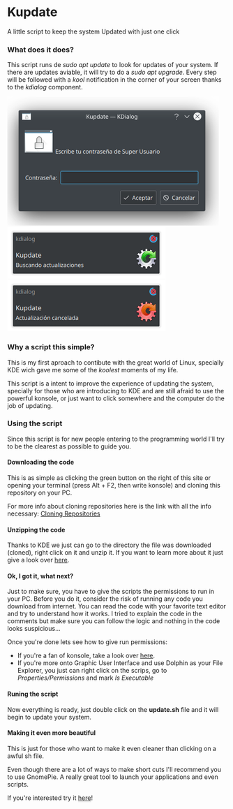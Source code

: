# Kupdate
A little script to keep the system Updated with just one click

### What does it does?

This script runs de *sudo apt update* to look for updates of your system. If there are updates aviable, it will try to do a *sudo apt upgrade*.
Every step will be followed with a *kool* notification in the corner of your screen thanks to the *kdialog* component.

![AskSUPass](assets/Screenshot_1.png?raw=true "Ask for SU password")
![Look4Update](assets/Screenshot_2.png?raw=true "Looking For Updates")
![Fail](assets/Screenshot_3.png?raw=true "Failing on Update")

### Why a script this simple? 

This is my first aproach to contibute with the great world of Linux, specially KDE wich gave me some of the *koolest* moments of my life.

This script is a intent to improve the experience of updating the system, specially for those who are introducing to KDE and are still afraid to use the powerful konsole, or just want to click somewhere and the computer do the job of updating.

### Using the script

Since this script is for new people entering to the programming world I'll try to be the clearest as possible to guide you. 

#### Downloading the code

This is as simple as clicking the green button on the right of this site or opening your terminal (press Alt + F2, then write konsole) and cloning this repository on your PC. 

For more info about cloning repositories here is the link with all the info necessary: [Cloning Repositories](https://docs.github.com/es/free-pro-team@latest/github/creating-cloning-and-archiving-repositories/cloning-a-repository)

#### Unzipping the code

Thanks to KDE we just can go to the directory the file was downloaded (cloned), right click on it and unzip it. If you want to learn more about it just give a look over [here](https://docs.kde.org/trunk5/en/kdeutils/ark/ark-extract.html#:~:text=This%20can%20be%20done%20by,options%20that%20affect%20the%20extraction.).

#### Ok, I got it, what next?

Just to make sure, you have to give the scripts the permissions to run in your PC. Before you do it, consider the risk of running any code you download from internet. You can read the code with your favorite text editor and try to understand how it works. I tried to explain the code in the comments but make sure you can follow the logic and nothing in the code looks suspicious... 

Once you're done lets see how to give run permissions:

- If you're a fan of konsole, take a look over [here](https://bash.cyberciti.biz/guide/Setting_up_permissions_on_a_script).
- If you're more onto Graphic User Interface and use Dolphin as your File Explorer, you just can right click on the scrips, go to *Properties/Permissions* and mark *Is Executable*

#### Runing the script

Now everything is ready, just double click on the **update.sh** file and it will begin to update your system.

#### Making it even more beautiful

This is just for those who want to make it even cleaner than clicking on a awful sh file.

Even though there are a lot of ways to make short cuts I'll recommend you to use GnomePie. A really great tool to launch your applications and even scripts.

If you're interested try it [here](https://schneegans.github.io/gnome-pie)!
